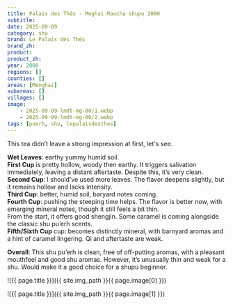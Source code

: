 ```yaml
---
title: Palais des Thés - Meghai Maocha shupu 2000
subtitle: 
date: 2025-09-09
category: shu
brand: Le Palais des Thés
brand_zh: 
product: 
product_zh: 
year: 2000
regions: []
counties: []
areas: [Menghai]
subareas: []
villages: []
image: 
    - 2025-09-09-lmdt-mg-00/1.webp
    - 2025-09-09-lmdt-mg-00/2.webp
tags: [puerh, shu, lepalaisdesthes]
---
```


This tea didn’t leave a strong impression at first, let's see.

**Wet Leaves**: earthy yummy humid soil.\
**First Cup** is pretty hollow, woody then earthy. It triggers salivation immediately, leaving a distant aftertaste. Despite this, it’s very clean.\
**Second Cup**: I should’ve used more leaves. The flavor deepens slightly, but it remains hollow and lacks intensity.\
**Third Cup**: better, humid soil, baryard notes coming.\
**Fourth Cup**: pushing the steeping time helps. The flavor is better now, with emerging mineral notes, though it still feels a bit thin.\
From the start, it offers good shengjin. Some caramel is coming alongside the classic shu pu’erh scents.\
**Fifth/Sixth Cup** cup: becomes distinctly mineral, with barnyard aromas and a hint of caramel lingering. Qi and aftertaste are weak.

**Overall**: This shu pu’erh is clean, free of off-putting aromas, with a pleasant mouthfeel and good shu aromas. However, it’s unusually thin and weak for a shu. Would make it a good choice for a shupu beginner.

![{{ page.title }}]({{ site.img_path }}{{ page.image[0] }})

![{{ page.title }}]({{ site.img_path }}{{ page.image[1] }})